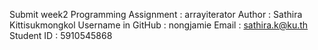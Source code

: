 Submit week2 Programming Assignment : arrayiterator
Author : Sathira Kittisukmongkol
Username in GitHub : nongjamie
Email : sathira.k@ku.th
Student ID : 5910545868
